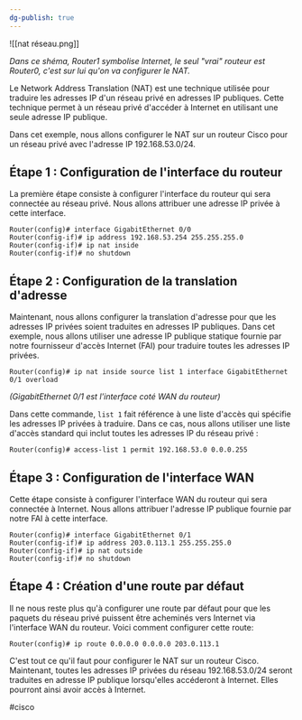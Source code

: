 ```yaml
---
dg-publish: true
---
```


![[nat réseau.png]]

*Dans ce shéma, Router1 symbolise Internet, le seul "vrai" routeur est Router0, c'est sur lui qu'on va configurer le NAT.*

Le Network Address Translation (NAT) est une technique utilisée pour traduire les adresses IP d'un réseau privé en adresses IP publiques. Cette technique permet à un réseau privé d'accéder à Internet en utilisant une seule adresse IP publique.

Dans cet exemple, nous allons configurer le NAT sur un routeur Cisco pour un réseau privé avec l'adresse IP 192.168.53.0/24.

## Étape 1 : Configuration de l'interface du routeur

La première étape consiste à configurer l'interface du routeur qui sera connectée au réseau privé. Nous allons attribuer une adresse IP privée à cette interface.

```
Router(config)# interface GigabitEthernet 0/0
Router(config-if)# ip address 192.168.53.254 255.255.255.0
Router(config-if)# ip nat inside
Router(config-if)# no shutdown 
```


## Étape 2 : Configuration de la translation d'adresse

Maintenant, nous allons configurer la translation d'adresse pour que les adresses IP privées soient traduites en adresses IP publiques. Dans cet exemple, nous allons utiliser une adresse IP publique statique fournie par notre fournisseur d'accès Internet (FAI) pour traduire toutes les adresses IP privées.

```
Router(config)# ip nat inside source list 1 interface GigabitEthernet 0/1 overload
```

*(GigabitEthernet 0/1 est l'interface coté WAN du routeur)*

Dans cette commande, `list 1` fait référence à une liste d'accès qui spécifie les adresses IP privées à traduire. Dans ce cas, nous allons utiliser une liste d'accès standard qui inclut toutes les adresses IP du réseau privé :

```
Router(config)# access-list 1 permit 192.168.53.0 0.0.0.255
```

## Étape 3 : Configuration de l'interface WAN

Cette étape consiste à configurer l'interface WAN du routeur qui sera connectée à Internet. Nous allons attribuer l'adresse IP publique fournie par notre FAI à cette interface.

```
Router(config)# interface GigabitEthernet 0/1
Router(config-if)# ip address 203.0.113.1 255.255.255.0
Router(config-if)# ip nat outside
Router(config-if)# no shutdown
```

## Étape 4 : Création d'une route par défaut

Il ne nous reste plus qu'à configurer une route par défaut pour que les paquets du réseau privé puissent être acheminés vers Internet via l'interface WAN du routeur. Voici comment configurer cette route:

````
Router(config)# ip route 0.0.0.0 0.0.0.0 203.0.113.1
````

C'est tout ce qu'il faut pour configurer le NAT sur un routeur Cisco. Maintenant, toutes les adresses IP privées du réseau 192.168.53.0/24 seront traduites en adresse IP publique lorsqu'elles accéderont à Internet. Elles pourront ainsi avoir accès à Internet. 

#cisco 